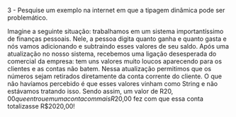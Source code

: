 3 - Pesquise um exemplo na internet em que a tipagem dinâmica pode ser problemático.

Imagine a seguinte situação: trabalhamos em um sistema importantíssimo de finanças pessoais. 
Nele, a pessoa digita quanto ganha e quanto gasta e nós vamos adicionando e subtraindo esses valores de seu saldo.
Após uma atualização no nosso sistema, recebemos uma ligação desesperada do comercial da empresa: 
tem uns valores muito loucos aparecendo para os clientes e as contas não batem.
Nessa atualização permitimos que os números sejam retirados diretamente da conta corrente do cliente. 
O que não havíamos percebido é que esses valores vinham como String e não estávamos tratando isso. 
Sendo assim, um valor de R$20,00 que entrou em uma conta com mais R$20,00 fez com que essa conta totalizasse R$2020,00!



